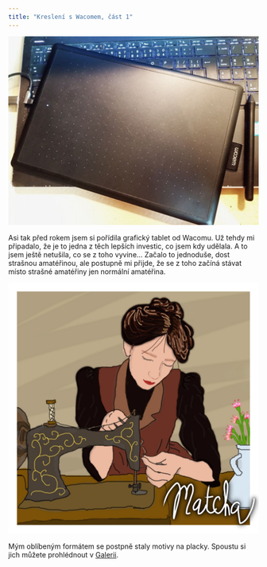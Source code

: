 ```yaml
---
title: "Kreslení s Wacomem, část 1"
---
```


![Wacom v přirozeném prostředí](/assets/img/wacom_photo.jpg)

Asi tak před rokem jsem si pořídila grafický tablet od Wacomu. Už tehdy mi připadalo,
že je to jedna z těch lepších investic, co jsem kdy udělala. A to jsem ještě netušila, co se z toho vyvine...
Začalo to jednoduše, dost strašnou amatéřinou, ale postupně mi přijde, že se z toho začíná stávat místo strašné amatéřiny jen normální amatéřina. 

![Jeden z prvních obrázků, cca září 2023](/assets/img/sewing.png)

Mým oblíbeným formátem se postpně staly motivy na placky. Spoustu si jich můžete prohlédnout v [Galerii](/galery/).
